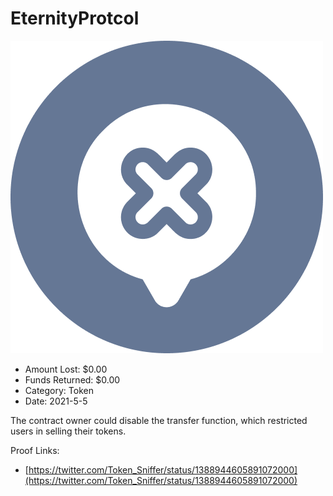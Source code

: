 # EternityProtcol
![EternityProtcol](/rektimages/EternityProtcol.png)
- Amount Lost: $0.00
- Funds Returned: $0.00
- Category: Token
- Date: 2021-5-5

The contract owner could disable the transfer function, which restricted users in selling their tokens.  
  



Proof Links:
- [https://twitter.com/Token_Sniffer/status/1388944605891072000](https://twitter.com/Token_Sniffer/status/1388944605891072000)


